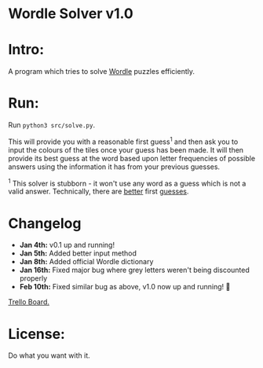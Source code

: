Wordle Solver v1.0
=============

# Intro:

A program which tries to solve [Wordle](https://www.powerlanguage.co.uk/wordle/) puzzles efficiently.

# Run:

Run `python3 src/solve.py`.

This will provide you with a reasonable first guess<sup>1</sup> and then ask you to input the colours of the tiles once your guess has been made. It will then provide its best guess at the word based upon letter frequencies of possible answers using the information it has from your previous guesses.

<sup>1</sup> This solver is stubborn - it won't use any word as a guess which is not a valid answer. Technically, there are [<u>better</u>](https://matt-rickard.com/wordle-whats-the-best-starting-word/) first [<u>guesses</u>](https://www.theringer.com/2022/1/7/22870249/what-to-do-when-playing-the-word-game-wordle-isnt-enough-solve-it).
# Changelog

- **Jan 4th:** v0.1 up and running!
- **Jan 5th:** Added better input method
- **Jan 8th:** Added official Wordle dictionary
- **Jan 16th:** Fixed major bug where grey letters weren't being discounted properly
- **Feb 10th:** Fixed similar bug as above, v1.0 now up and running! 🥳

[Trello Board.](https://trello.com/b/6UknNHIy/wordle-solver)

# License:

Do what you want with it.




